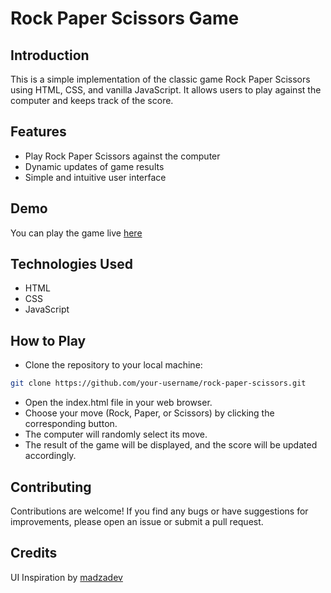 # Rock Paper Scissors Game

## Introduction
This is a simple implementation of the classic game Rock Paper Scissors using HTML, CSS, and vanilla JavaScript. It allows users to play against the computer and keeps track of the score.

## Features
- Play Rock Paper Scissors against the computer
- Dynamic updates of game results
- Simple and intuitive user interface

## Demo
You can play the game live <a href="https://ash4477.github.io/odin-Rock-Paper-Scissors/" target=_blank>here</a>

## Technologies Used
- HTML
- CSS
- JavaScript

## How to Play
- Clone the repository to your local machine:
```bash
git clone https://github.com/your-username/rock-paper-scissors.git
```
- Open the index.html file in your web browser.
- Choose your move (Rock, Paper, or Scissors) by clicking the corresponding button.
- The computer will randomly select its move.
- The result of the game will be displayed, and the score will be updated accordingly.

## Contributing
Contributions are welcome! If you find any bugs or have suggestions for improvements, please open an issue or submit a pull request.

## Credits
UI Inspiration by <a href="https://github.com/madzadev/rock-paper-scissors?tab=readme-ov-file" target=_blank>madzadev</a>